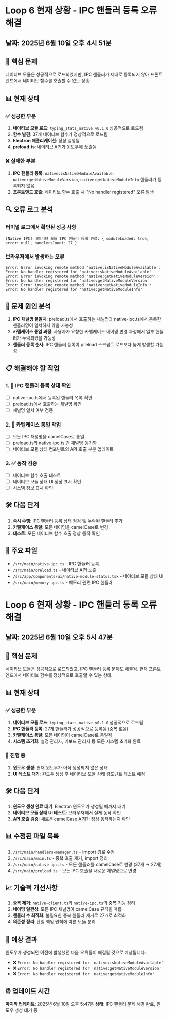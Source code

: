 # Loop 6 현재 상황 - IPC 핸들러 등록 오류 해결

## 날짜: 2025년 6월 10일 오후 4시 51분

## 🚨 핵심 문제
네이티브 모듈은 성공적으로 로드되었지만, IPC 핸들러가 제대로 등록되지 않아 프론트엔드에서 네이티브 함수를 호출할 수 없는 상황

## 📊 현재 상태

### ✅ 성공한 부분
1. **네이티브 모듈 로드**: `typing_stats_native v0.1.0` 성공적으로 로드됨
2. **함수 발견**: 37개 네이티브 함수가 정상적으로 로드됨
3. **Electron 애플리케이션**: 정상 실행됨
4. **preload.ts**: 네이티브 API가 윈도우에 노출됨

### ❌ 실패한 부분
1. **IPC 핸들러 등록**: `native:isNativeModuleAvailable`, `native:getNativeModuleVersion`, `native:getNativeModuleInfo` 핸들러가 등록되지 않음
2. **프론트엔드 호출**: 네이티브 함수 호출 시 "No handler registered" 오류 발생

## 🔍 오류 로그 분석

### 터미널 로그에서 확인된 성공 사항
```
[Native IPC] 네이티브 모듈 IPC 핸들러 등록 완료: { moduleLoaded: true, error: null, handlersCount: 27 }
```

### 브라우저에서 발생하는 오류
```
Error: Error invoking remote method 'native:isNativeModuleAvailable': Error: No handler registered for 'native:isNativeModuleAvailable'
Error: Error invoking remote method 'native:getNativeModuleVersion': Error: No handler registered for 'native:getNativeModuleVersion'
Error: Error invoking remote method 'native:getNativeModuleInfo': Error: No handler registered for 'native:getNativeModuleInfo'
```

## 🎯 문제 원인 분석

1. **IPC 채널명 불일치**: preload.ts에서 호출하는 채널명과 native-ipc.ts에서 등록한 핸들러명이 일치하지 않을 가능성
2. **카멜케이스 통일 과정**: 사용자가 요청한 카멜케이스 네이밍 변경 과정에서 일부 핸들러가 누락되었을 가능성
3. **핸들러 등록 순서**: IPC 핸들러 등록이 preload 스크립트 로드보다 늦게 발생할 가능성

## 📋 해결해야 할 작업

### 1. 🔧 IPC 핸들러 등록 상태 확인
- [ ] native-ipc.ts에서 등록된 핸들러 목록 확인
- [ ] preload.ts에서 호출하는 채널명 확인
- [ ] 채널명 일치 여부 검증

### 2. 🎯 카멜케이스 통일 작업
- [ ] 모든 IPC 채널명을 camelCase로 통일
- [ ] preload.ts와 native-ipc.ts 간 채널명 동기화
- [ ] 네이티브 모듈 상태 컴포넌트의 API 호출 부분 업데이트

### 3. ✅ 동작 검증
- [ ] 네이티브 함수 호출 테스트
- [ ] 네이티브 모듈 상태 UI 정상 표시 확인
- [ ] 시스템 정보 표시 확인

## 🛠 다음 단계

1. **즉시 수행**: IPC 핸들러 등록 상태 점검 및 누락된 핸들러 추가
2. **카멜케이스 통일**: 모든 네이밍을 camelCase로 변경
3. **테스트**: 모든 네이티브 함수 호출 정상 동작 확인

## 📁 주요 파일

- `/src/main/native-ipc.ts` - IPC 핸들러 등록
- `/src/main/preload.ts` - 네이티브 API 노출
- `/src/app/components/ui/native-module-status.tsx` - 네이티브 모듈 상태 UI
- `/src/main/memory-ipc.ts` - 메모리 관련 IPC 핸들러

# Loop 6 현재 상황 - IPC 핸들러 등록 오류 해결

## 날짜: 2025년 6월 10일 오후 5시 47분

## 🚨 핵심 문제
네이티브 모듈은 성공적으로 로드되었고, IPC 핸들러 등록 문제도 해결됨. 현재 프론트엔드에서 네이티브 함수를 정상적으로 호출할 수 있는 상태.

## 📊 현재 상태

### ✅ 성공한 부분
1. **네이티브 모듈 로드**: `typing_stats_native v0.1.0` 성공적으로 로드됨
2. **IPC 핸들러 등록**: 27개 핸들러가 성공적으로 등록됨 (중복 없음)
3. **카멜케이스 통일**: 모든 네이밍이 camelCase로 통일됨
4. **시스템 초기화**: 설정 관리자, 키보드 관리자 등 모든 시스템 초기화 완료

### 🔄 진행 중
1. **윈도우 생성**: 현재 윈도우가 아직 생성되지 않은 상태
2. **UI 테스트 대기**: 윈도우 생성 후 네이티브 모듈 상태 컴포넌트 테스트 예정

## 🛠 다음 단계

1. **윈도우 생성 완료 대기**: Electron 윈도우가 생성될 때까지 대기
2. **네이티브 모듈 상태 UI 테스트**: 브라우저에서 실제 동작 확인
3. **API 호출 검증**: 새로운 camelCase API가 정상 동작하는지 확인

## 📊 수정된 파일 목록

1. `/src/main/handlers-manager.ts` - import 경로 수정
2. `/src/main/main.ts` - 중복 호출 제거, import 정리
3. `/src/main/native-ipc.ts` - 모든 핸들러를 camelCase로 변경 (37개 → 27개)
4. `/src/main/preload.ts` - 모든 IPC 호출을 새로운 채널명으로 변경

## 📈 기술적 개선사항

1. **중복 제거**: `native-client.ts`와 `native-ipc.ts`의 중복 기능 정리
2. **네이밍 일관성**: 모든 IPC 채널명이 camelCase 규칙을 따름
3. **핸들러 수 최적화**: 불필요한 중복 핸들러 제거로 27개로 최적화
4. **의존성 정리**: 단일 책임 원칙에 따른 모듈 분리

## 🏁 예상 결과

윈도우가 생성되면 이전에 발생했던 다음 오류들이 해결될 것으로 예상됩니다:
- ❌ `Error: No handler registered for 'native:isNativeModuleAvailable'`
- ❌ `Error: No handler registered for 'native:getNativeModuleVersion'`
- ❌ `Error: No handler registered for 'native:getNativeModuleInfo'`

## ⏰ 업데이트 시간
**마지막 업데이트**: 2025년 6월 10일 오후 5:47분
**상태**: IPC 핸들러 문제 해결 완료, 윈도우 생성 대기 중
